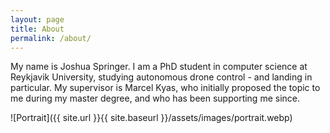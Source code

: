 ```yaml
---
layout: page
title: About
permalink: /about/
---
```


My name is Joshua Springer.
I am a PhD student in computer science at Reykjavik University, studying autonomous drone control - and landing in particular.
My supervisor is Marcel Kyas, who initially proposed the topic to me during my master degree, and who has been supporting me since.

![Portrait]({{ site.url }}{{ site.baseurl }}/assets/images/portrait.webp)
